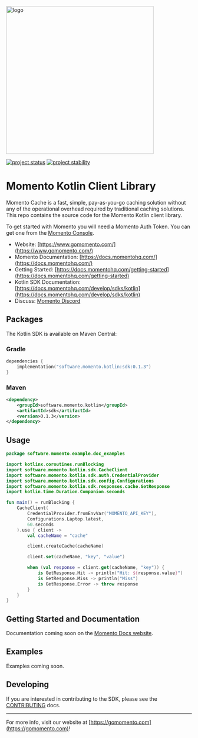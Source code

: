 <head>
  <meta name="Momento Kotlin Client Library Documentation" content="Kotlin client software development kit for Momento Cache">
</head>
<img src="https://docs.momentohq.com/img/momento-logo-forest.svg" alt="logo" width="400"/>

[![project status](https://momentohq.github.io/standards-and-practices/badges/project-status-official.svg)](https://github.com/momentohq/standards-and-practices/blob/main/docs/momento-on-github.md)
[![project stability](https://momentohq.github.io/standards-and-practices/badges/project-stability-beta.svg)](https://github.com/momentohq/standards-and-practices/blob/main/docs/momento-on-github.md)

# Momento Kotlin Client Library

Momento Cache is a fast, simple, pay-as-you-go caching solution without any of the operational overhead
required by traditional caching solutions.  This repo contains the source code for the Momento Kotlin client library.

To get started with Momento you will need a Momento Auth Token. You can get one from the [Momento Console](https://console.gomomento.com).

* Website: [https://www.gomomento.com/](https://www.gomomento.com/)
* Momento Documentation: [https://docs.momentohq.com/](https://docs.momentohq.com/)
* Getting Started: [https://docs.momentohq.com/getting-started](https://docs.momentohq.com/getting-started)
* Kotlin SDK Documentation: [https://docs.momentohq.com/develop/sdks/kotlin](https://docs.momentohq.com/develop/sdks/kotlin)
* Discuss: [Momento Discord](https://discord.gg/3HkAKjUZGq)

## Packages

The Kotlin SDK is available on Maven Central:

### Gradle

```kotlin
dependencies {
    implementation("software.momento.kotlin:sdk:0.1.3")
}
```

### Maven

```xml
<dependency>
    <groupId>software.momento.kotlin</groupId>
    <artifactId>sdk</artifactId>
    <version>0.1.3</version>
</dependency>
```

## Usage

```kotlin
package software.momento.example.doc_examples

import kotlinx.coroutines.runBlocking
import software.momento.kotlin.sdk.CacheClient
import software.momento.kotlin.sdk.auth.CredentialProvider
import software.momento.kotlin.sdk.config.Configurations
import software.momento.kotlin.sdk.responses.cache.GetResponse
import kotlin.time.Duration.Companion.seconds

fun main() = runBlocking {
    CacheClient(
        CredentialProvider.fromEnvVar("MOMENTO_API_KEY"),
        Configurations.Laptop.latest,
        60.seconds
    ).use { client ->
        val cacheName = "cache"

        client.createCache(cacheName)

        client.set(cacheName, "key", "value")

        when (val response = client.get(cacheName, "key")) {
            is GetResponse.Hit -> println("Hit: ${response.value}")
            is GetResponse.Miss -> println("Miss")
            is GetResponse.Error -> throw response
        }
    }
}

```

## Getting Started and Documentation

Documentation coming soon on the [Momento Docs website](https://docs.momentohq.com).

## Examples

Examples coming soon.

## Developing

If you are interested in contributing to the SDK, please see the [CONTRIBUTING](./CONTRIBUTING.md) docs.

----------------------------------------------------------------------------------------
For more info, visit our website at [https://gomomento.com](https://gomomento.com)!
